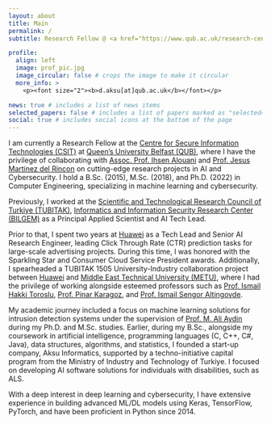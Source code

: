 ```yaml
---
layout: about
title: Main
permalink: /
subtitle: Research Fellow @ <a href="https://www.qub.ac.uk/research-centres/csit/">CSIT</a>, <a href="https://www.qub.ac.uk/">QUB</a>.

profile:
  align: left
  image: prof_pic.jpg
  image_circular: false # crops the image to make it circular
  more_info: >
    <p><font size="2"><b>d.aksu[at]qub.ac.uk</b></font></p>

news: true # includes a list of news items
selected_papers: false # includes a list of papers marked as "selected={true}"
social: true # includes social icons at the bottom of the page
---
```


I am currently a Research Fellow at the <a href="https://www.qub.ac.uk/research-centres/csit/">Centre for Secure Information Technologies (CSIT)</a> at <a href="https://www.qub.ac.uk/">Queen’s University Belfast (QUB)</a>, where I have the privilege of collaborating with <a href="https://sites.google.com/view/ihsen-alouani">Assoc. Prof. Ihsen Alouani</a> and <a href="https://pure.qub.ac.uk/en/persons/jesus-martinez-del-rincon">Prof. Jesus Martinez del Rincon</a> on cutting-edge research projects in AI and Cybersecurity. I hold a B.Sc. (2015), M.Sc. (2018), and Ph.D. (2022) in Computer Engineering, specializing in machine learning and cybersecurity.

Previously, I worked at the <a href="https://tubitak.gov.tr/en">Scientific and Technological Research Council of Turkiye (TUBITAK)</a>, <a href="https://bilgem.tubitak.gov.tr/en/">Informatics and Information Security Research Center (BILGEM)</a> as a Principal Applied Scientist and AI Tech Lead.

Prior to that, I spent two years at <a href="https://www.huawei.com/en/">Huawei</a> as a Tech Lead and Senior AI Research Engineer, leading Click Through Rate (CTR) prediction tasks for large-scale advertising projects. During this time, I was honored with the Sparkling Star and Consumer Cloud Service President awards. Additionally, I spearheaded a TUBITAK 1505 University-Industry collaboration project between <a href="https://www.huawei.com/en/">Huawei</a> and <a href="https://www.metu.edu.tr/">Middle East Technical University (METU)</a>, where I had the privilege of working alongside esteemed professors such as <a href="https://user.ceng.metu.edu.tr/~toroslu/">Prof. Ismail Hakki Toroslu</a>, <a href="https://user.ceng.metu.edu.tr/~karagoz/">Prof. Pinar Karagoz</a>, and <a href="https://user.ceng.metu.edu.tr/~altingovde/">Prof. Ismail Sengor Altingovde</a>.

My academic journey included a focus on machine learning solutions for intrusion detection systems under the supervision of <a href="https://avesis.iuc.edu.tr/aydinali/">Prof. M. Ali Aydin</a> during my Ph.D. and M.Sc. studies. Earlier, during my B.Sc., alongside my coursework in artificial intelligence, programming languages (C, C++, C#, Java), data structures, algorithms, and statistics, I founded a start-up company, Aksu Informatics, supported by a techno-initiative capital program from the Ministry of Industry and Technology of Turkiye. I focused on developing AI software solutions for individuals with disabilities, such as ALS.

With a deep interest in deep learning and cybersecurity, I have extensive experience in building advanced ML/DL models using Keras, TensorFlow, PyTorch, and have been proficient in Python since 2014.
